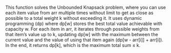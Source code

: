 This function solves the Unbounded Knapsack problem, where you can use each item value from arr multiple times without limit to get as close as possible to a total weight k without exceeding it. It uses dynamic programming (dp) where dp[w] stores the best total value achievable with capacity w. For each item in arr, it iterates through possible weights from that item’s value up to k, updating dp[w] with the maximum between the current value and the value of using that item again (dp[w - arr[i]] + arr[i]). In the end, it returns dp[k], which is the maximum total sum ≤ k.
